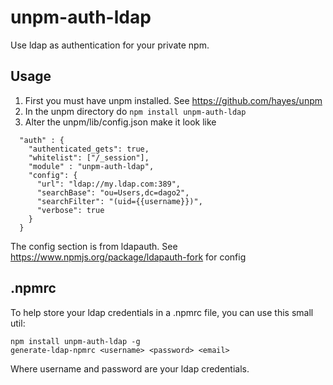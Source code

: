 unpm-auth-ldap
==============

Use ldap as authentication for your private npm.

Usage
-----

1. First you must have unpm installed. See https://github.com/hayes/unpm
2. In the unpm directory do `npm install unpm-auth-ldap`
3. Alter the unpm/lib/config.json make it look like

```
  "auth" : {
    "authenticated_gets": true,
    "whitelist": ["/_session"],
    "module" : "unpm-auth-ldap",
    "config": {
      "url": "ldap://my.ldap.com:389",
      "searchBase": "ou=Users,dc=dago2",
      "searchFilter": "(uid={{username}})",
      "verbose": true
    }
  }
```

The config section is from ldapauth. See https://www.npmjs.org/package/ldapauth-fork for config

.npmrc
-------

To help store your ldap credentials in a .npmrc file, you can use this small util:

    npm install unpm-auth-ldap -g
    generate-ldap-npmrc <username> <password> <email>

Where username and password are your ldap credentials.


